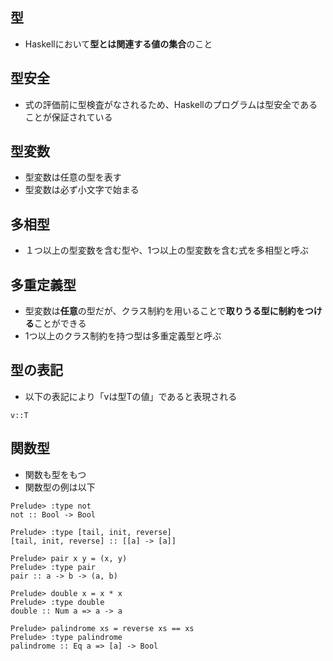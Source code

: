 ## 型
- Haskellにおいて**型とは関連する値の集合**のこと

## 型安全
- 式の評価前に型検査がなされるため、Haskellのプログラムは型安全であることが保証されている

## 型変数
- 型変数は任意の型を表す
- 型変数は必ず小文字で始まる

## 多相型
- １つ以上の型変数を含む型や、1つ以上の型変数を含む式を多相型と呼ぶ

## 多重定義型
- 型変数は**任意**の型だが、クラス制約を用いることで**取りうる型に制約をつける**ことができる
- 1つ以上のクラス制約を持つ型は多重定義型と呼ぶ

## 型の表記
- 以下の表記により「vは型Tの値」であると表現される

``
v::T
``

## 関数型

- 関数も型をもつ
- 関数型の例は以下
```
Prelude> :type not
not :: Bool -> Bool

Prelude> :type [tail, init, reverse]
[tail, init, reverse] :: [[a] -> [a]]

Prelude> pair x y = (x, y)
Prelude> :type pair
pair :: a -> b -> (a, b)

Prelude> double x = x * x
Prelude> :type double
double :: Num a => a -> a

Prelude> palindrome xs = reverse xs == xs
Prelude> :type palindrome
palindrome :: Eq a => [a] -> Bool
```
